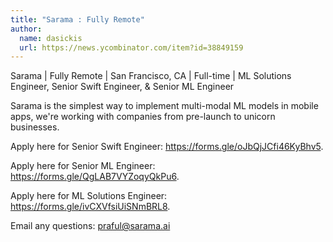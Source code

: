 ```yaml
---
title: "Sarama : Fully Remote"
author:
  name: dasickis
  url: https://news.ycombinator.com/item?id=38849159
---
```

Sarama | Fully Remote | San Francisco, CA | Full-time | ML Solutions Engineer, Senior Swift Engineer, &amp; Senior ML Engineer

Sarama is the simplest way to implement multi-modal ML models in mobile apps, we&#x27;re working with companies from pre-launch to unicorn businesses.

Apply here for Senior Swift Engineer: <a href="https:&#x2F;&#x2F;forms.gle&#x2F;oJbQjJCfi46KyBhv5" rel="nofollow">https:&#x2F;&#x2F;forms.gle&#x2F;oJbQjJCfi46KyBhv5</a>.

Apply here for Senior ML Engineer: <a href="https:&#x2F;&#x2F;forms.gle&#x2F;QgLAB7VYZoqyQkPu6" rel="nofollow">https:&#x2F;&#x2F;forms.gle&#x2F;QgLAB7VYZoqyQkPu6</a>.

Apply here for ML Solutions Engineer: <a href="https:&#x2F;&#x2F;forms.gle&#x2F;ivCXVfsiUiSNmBRL8" rel="nofollow">https:&#x2F;&#x2F;forms.gle&#x2F;ivCXVfsiUiSNmBRL8</a>.

Email any questions: praful@sarama.ai
